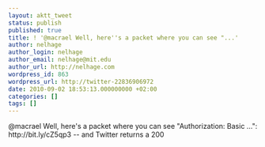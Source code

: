 ```yaml
---
layout: aktt_tweet
status: publish
published: true
title: ! '@macrael Well, here''s a packet where you can see "...'
author: nelhage
author_login: nelhage
author_email: nelhage@mit.edu
author_url: http://nelhage.com
wordpress_id: 863
wordpress_url: http://twitter-22836906972
date: 2010-09-02 18:53:13.000000000 +02:00
categories: []
tags: []
---
```

@macrael Well, here's a packet where you can see "Authorization: Basic &hellip;": http:&#47;&#47;bit.ly&#47;cZ5qp3 -- and Twitter returns a 200
